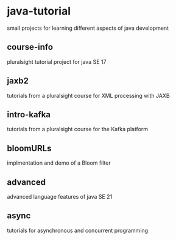 # java-tutorial
small projects for learning different aspects of java development

## course-info
pluralsight tutorial project for java SE 17

## jaxb2
tutorials from a pluralsight course for XML processing with JAXB

## intro-kafka
tutorials from a pluralsight course for the Kafka platform

## bloomURLs
implmentation and demo of a Bloom filter

## advanced
advanced language features of java SE 21

## async
tutorials for asynchronous and concurrent programming
